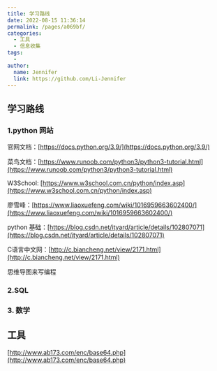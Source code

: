 ```yaml
---
title: 学习路线
date: 2022-08-15 11:36:14
permalink: /pages/a069bf/
categories:
  - 工具
  - 信息收集
tags:
  - 
author: 
  name: Jennifer
  link: https://github.com/Li-Jennifer
---
```

## 学习路线

### 1.python 网站

官网文档：[https://docs.python.org/3.9/](https://docs.python.org/3.9/)

菜鸟文档：[https://www.runoob.com/python3/python3-tutorial.html](https://www.runoob.com/python3/python3-tutorial.html)

W3School: [https://www.w3school.com.cn/python/index.asp](https://www.w3school.com.cn/python/index.asp)

廖雪峰：[https://www.liaoxuefeng.com/wiki/1016959663602400/](https://www.liaoxuefeng.com/wiki/1016959663602400/)

python 基础：[https://blog.csdn.net/ityard/article/details/102807071](https://blog.csdn.net/ityard/article/details/102807071)

C语言中文网：[http://c.biancheng.net/view/2171.html](http://c.biancheng.net/view/2171.html)

思维导图来写编程

### 2.SQL

### 3. 数学

## 工具
[http://www.ab173.com/enc/base64.php](http://www.ab173.com/enc/base64.php)